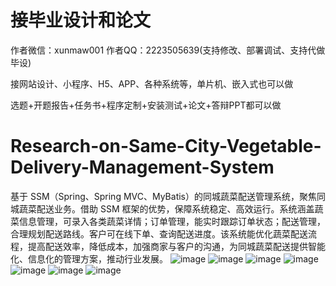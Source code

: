 # 接毕业设计和论文
作者微信：xunmaw001  作者QQ：2223505639(支持修改、部署调试、支持代做毕设)

接网站设计、小程序、H5、APP、各种系统等，单片机、嵌入式也可以做

选题+开题报告+任务书+程序定制+安装测试+论文+答辩PPT都可以做
# Research-on-Same-City-Vegetable-Delivery-Management-System
基于 SSM（Spring、Spring MVC、MyBatis）的同城蔬菜配送管理系统，聚焦同城蔬菜配送业务。借助 SSM 框架的优势，保障系统稳定、高效运行。系统涵盖蔬菜信息管理，可录入各类蔬菜详情；订单管理，能实时跟踪订单状态；配送管理，合理规划配送路线。客户可在线下单、查询配送进度。该系统能优化蔬菜配送流程，提高配送效率，降低成本，加强商家与客户的沟通，为同城蔬菜配送提供智能化、信息化的管理方案，推动行业发展。 
![image](https://github.com/user-attachments/assets/00a583c2-5f26-4505-9889-039a869c1aa3)
![image](https://github.com/user-attachments/assets/d53c6881-42db-414f-bc45-0187553e5a38)
![image](https://github.com/user-attachments/assets/a5381a66-9b18-4e3f-9311-beffb9a1a9de)
![image](https://github.com/user-attachments/assets/9ec029c1-39eb-4876-8557-443846ce6665)
![image](https://github.com/user-attachments/assets/c0bcc850-6d62-48f4-aedb-9220771d493e)
![image](https://github.com/user-attachments/assets/91bf5800-a108-4ffd-bbb2-6fa9909d8fef)
![image](https://github.com/user-attachments/assets/504695fb-0f66-4021-80b2-848e5e88ac81)
